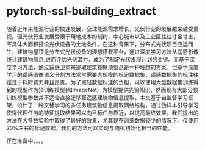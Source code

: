 # pytorch-ssl-building_extract
随着近年来能源行业的快速发展，全球能源需求增长，光伏行业的发展越来越受重视。但光伏行业发展受限于用地成本的制约，中心城市以及工业区往往寸金寸土，不具体大面积搭设光伏设备的土地条件。在这种背景下，分布式光伏项目应运而生，建筑物屋顶是分布式光伏设备的理想搭载平台，通过深度学习方法从遥感影像统计建筑物信息,进而评估光伏潜力，成为了制定光伏发展计划的关键。而基于深度学习方法，通过遥感卫星来提取建筑物屋顶信息是一种理想的方案，但基于深度学习的遥感图像语义分割方法常常需要大规模的标记数据集，遥感数据集的标注往往过于耗时费力并且昂贵。为了减轻数据标注的负担，可以使用大型数据集训练得到的模型作为预训练模型(如ImageNet）为模型提供先验知识，然而现有大部分预训练模型参数并不适合直接迁移至遥感建筑物信息提取。本文基于自监督学习框架，设计了一种交替学习的多任务建筑物信息提取网络结构，通过伪样本引导学习使得代理任务的特征提取结果可以向目标任务靠近，以提高最终效果，我们提出的方法在大多数实验中取得了最好的效果，尤其是在训练数据较少的情况下。仅使用20%左右的标记数据，我们的方法可以实现与随机初始化相当的性能。


正在准备中。。。。
